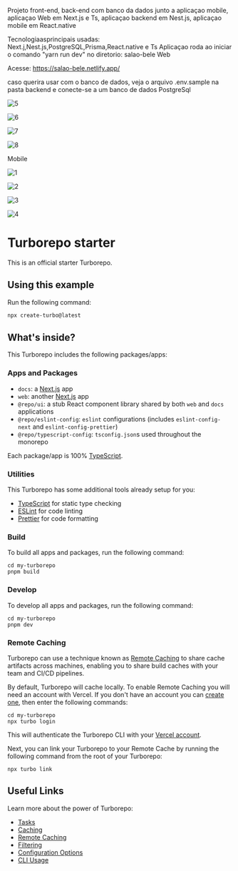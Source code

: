 Projeto front-end, back-end com banco da dados junto a aplicaçao mobile, aplicaçao Web em Next.js e Ts, aplicaçao backend em Nest.js, aplicaçao mobile em React.native 

Tecnologiaasprincipais usadas:  Next.j,Nest.js,PostgreSQL,Prisma,React.native e Ts
Aplicaçao roda ao iniciar o comando "yarn run dev" no diretorio: salao-bele
Web

Acesse: https://salao-bele.netlify.app/

caso querira usar com o banco de dados, veja o arquivo .env.sample na pasta backend e conecte-se a um banco de dados PostgreSql

![5](https://github.com/user-attachments/assets/dc5fcd9c-808c-46a8-a1c5-cdf505d8e042)

![6](https://github.com/user-attachments/assets/3813dfde-76d7-4c25-b3c2-26489dcf52c0)

![7](https://github.com/user-attachments/assets/cd88c2e7-e889-4b03-b7d5-279680ac6f07)

![8](https://github.com/user-attachments/assets/14540175-da51-469d-8b58-0c96e277aeac)

Mobile

![1](https://github.com/user-attachments/assets/cc2a4f3b-9e45-4765-b1d9-135198d32ef5)

![2](https://github.com/user-attachments/assets/2cea9a5a-3167-4a50-9df4-7cf9841c5afd)

![3](https://github.com/user-attachments/assets/5aa5be83-dc66-44df-a524-ee5564eb3bcb)

![4](https://github.com/user-attachments/assets/404543a4-1488-4b60-a6cc-1dfb6b82c906)



# Turborepo starter

This is an official starter Turborepo.

## Using this example

Run the following command:

```sh
npx create-turbo@latest
```

## What's inside?

This Turborepo includes the following packages/apps:

### Apps and Packages

- `docs`: a [Next.js](https://nextjs.org/) app
- `web`: another [Next.js](https://nextjs.org/) app
- `@repo/ui`: a stub React component library shared by both `web` and `docs` applications
- `@repo/eslint-config`: `eslint` configurations (includes `eslint-config-next` and `eslint-config-prettier`)
- `@repo/typescript-config`: `tsconfig.json`s used throughout the monorepo

Each package/app is 100% [TypeScript](https://www.typescriptlang.org/).

### Utilities

This Turborepo has some additional tools already setup for you:

- [TypeScript](https://www.typescriptlang.org/) for static type checking
- [ESLint](https://eslint.org/) for code linting
- [Prettier](https://prettier.io) for code formatting

### Build

To build all apps and packages, run the following command:

```
cd my-turborepo
pnpm build
```

### Develop

To develop all apps and packages, run the following command:

```
cd my-turborepo
pnpm dev
```

### Remote Caching

Turborepo can use a technique known as [Remote Caching](https://turbo.build/repo/docs/core-concepts/remote-caching) to share cache artifacts across machines, enabling you to share build caches with your team and CI/CD pipelines.

By default, Turborepo will cache locally. To enable Remote Caching you will need an account with Vercel. If you don't have an account you can [create one](https://vercel.com/signup), then enter the following commands:

```
cd my-turborepo
npx turbo login
```

This will authenticate the Turborepo CLI with your [Vercel account](https://vercel.com/docs/concepts/personal-accounts/overview).

Next, you can link your Turborepo to your Remote Cache by running the following command from the root of your Turborepo:

```
npx turbo link
```

## Useful Links

Learn more about the power of Turborepo:

- [Tasks](https://turbo.build/repo/docs/core-concepts/monorepos/running-tasks)
- [Caching](https://turbo.build/repo/docs/core-concepts/caching)
- [Remote Caching](https://turbo.build/repo/docs/core-concepts/remote-caching)
- [Filtering](https://turbo.build/repo/docs/core-concepts/monorepos/filtering)
- [Configuration Options](https://turbo.build/repo/docs/reference/configuration)
- [CLI Usage](https://turbo.build/repo/docs/reference/command-line-reference)
